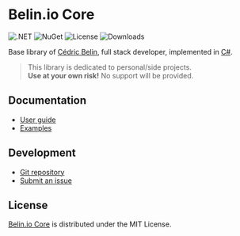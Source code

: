 # Belin.io Core
![.NET](https://badgen.net/badge/.net/%3E%3D8.0/green) ![NuGet](https://badgen.net/nuget/v/Belin.Core) ![License](https://badgen.net/badge/license/MIT/blue) ![Downloads](https://badgen.net/nuget/dt/Belin.Core)

Base library of [Cédric Belin](https://belin.io), full stack developer,
implemented in [C#](https://learn.microsoft.com/en-us/dotnet/csharp).

> This library is dedicated to personal/side projects.  
> **Use at your own risk!** No support will be provided.

## Documentation
- [User guide](https://github.com/cedx/core/wiki)
- [Examples](https://github.com/cedx/core/tree/main/example)

## Development
- [Git repository](https://github.com/cedx/core)
- [Submit an issue](https://github.com/cedx/core/issues)

## License
[Belin.io Core](https://github.com/cedx/core) is distributed under the MIT License.
